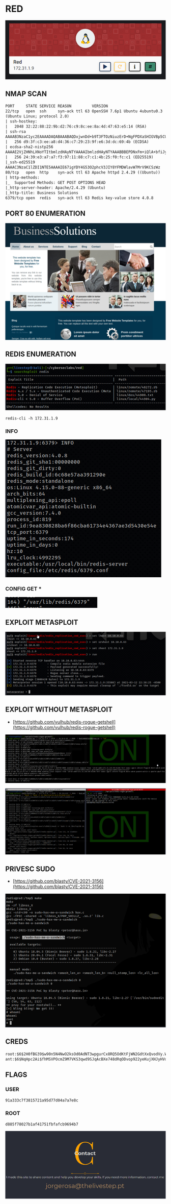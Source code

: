 # RED

![](../.gitbook/assets/dc09cbfaed5c44c2936d6e21de1ded34.png)

## NMAP SCAN

```text
PORT     STATE SERVICE REASON         VERSION
22/tcp   open  ssh     syn-ack ttl 63 OpenSSH 7.6p1 Ubuntu 4ubuntu0.3 (Ubuntu Linux; protocol 2.0)
| ssh-hostkey: 
|   2048 32:22:88:22:9b:d2:76:c9:8c:ee:8a:4d:47:63:e5:14 (RSA)
| ssh-rsa AAAAB3NzaC1yc2EAAAADAQABAAABAQDxjwnDd+b9T3FTOzNiuzErD+NgFPDXaSHIGVBp5CU7E5TXC5v78La0mQruA84GG1F3rF3yj7mRFbbDH6sk6KzVv/1ogOLpq7eLPmfF83xof5iW4CEdxULgkNNPW2nRvIA5YHvsUiisGq0l1Ksc0dFGHSMRQsW9FmsoiXk0RI1VZiIEz7qaiaww4VK1XgS12n2oKUo+uT0UiLVWj5LngS6X4UJ0OBbWF75C3cAc5sDYrf1VfZ2chkJ71uixx4NVxjK70+78jLty/rq2o2MAOWqqUMT7F8jj266lG/1sBD0qGPXbKrDrizVLcy1xgMdQKHKO82kXkJ7AJje8JLD9OwtV
|   256 d9:3f:c3:ee:a8:d4:36:c7:29:23:9f:e6:3d:dc:69:4b (ECDSA)
| ecdsa-sha2-nistp256 AAAAE2VjZHNhLXNoYTItbmlzdHAyNTYAAAAIbmlzdHAyNTYAAABBBEPDNxFm+iQlA+bfiJyhMioAMz2EPQLr4dsrwV4E7CHYVm7UiM8V3GuxCCSC6zptkWldm7oElJ7xb5+6JvhviCw=
|   256 24:39:e3:a7:a7:f3:97:11:88:c7:c1:4b:25:f0:fc:c1 (ED25519)
|_ssh-ed25519 AAAAC3NzaC1lZDI1NTE5AAAAIE67igYDY4G53O2phcV3JIY8YFMDWlavW7MrV9KCSzWz
80/tcp   open  http    syn-ack ttl 63 Apache httpd 2.4.29 ((Ubuntu))
| http-methods: 
|_  Supported Methods: GET POST OPTIONS HEAD
|_http-server-header: Apache/2.4.29 (Ubuntu)
|_http-title: Business Solutions
6379/tcp open  redis   syn-ack ttl 63 Redis key-value store 4.0.8
```

## PORT 80 ENUMERATION

![](../.gitbook/assets/652ac5d0f1cf4d43a59ca53601d5efc7.png)

## REDIS ENUMERATION

![](../.gitbook/assets/d708bba754184877b1d554e1bccb183f.png)

```text
redis-cli -h 172.31.1.9
```

### INFO

![](../.gitbook/assets/517e7a7a4e29459890a70c0be267156c.png)

### CONFIG GET \*

![](../.gitbook/assets/a013f11007b64f71adc7069fa0058e31.png)

## EXPLOIT METASPLOIT

![](../.gitbook/assets/d3553ee3ba3f48d7ae2e14725f1268c1.png)

## EXPLOIT WITHOUT METASPLOIT

* [https://github.com/vulhub/redis-rogue-getshell](https://github.com/vulhub/redis-rogue-getshell)

![](../.gitbook/assets/51e076a16cd84d97b79fb04a7f0c8394.png)

![](../.gitbook/assets/45c8daa774234d34bb323d8c2645b0d3.png)

## PRIVESC SUDO

* [https://github.com/blasty/CVE-2021-3156](https://github.com/blasty/CVE-2021-3156)

![](../.gitbook/assets/83fac9808c904bf4a578a84b79b7f46a.png)

## CREDS

```text
root:$6$2H0fBG39$w90n5N4NwO2ksOd0AdNT3wpgurCx8RQ5OdKtFjWN2GdtXxQvodVy.WRdtTZ7LanbjtDgXtl4kPMskV3i8.QY5.:18325:0:99999:7:::
ant:$6$NqHpc2Ai$fhMSVPOcmZ9M7VKS3qwd9SJqAcBXe748dRqODvop922yeKujXHJyHVdlMCfpdy2O08uRjkG47Euoyy2OVQYrI.:18325:0:99999:7:::
```

## FLAGS

### USER

```text
91a333c7f3815721a95d77d04a7a7e8c
```

### ROOT

```text
d885f78027b1af41751fbfafcb9694b7
```

![](../.gitbook/assets/f32977a349284be88d518e76148423c6.png)

